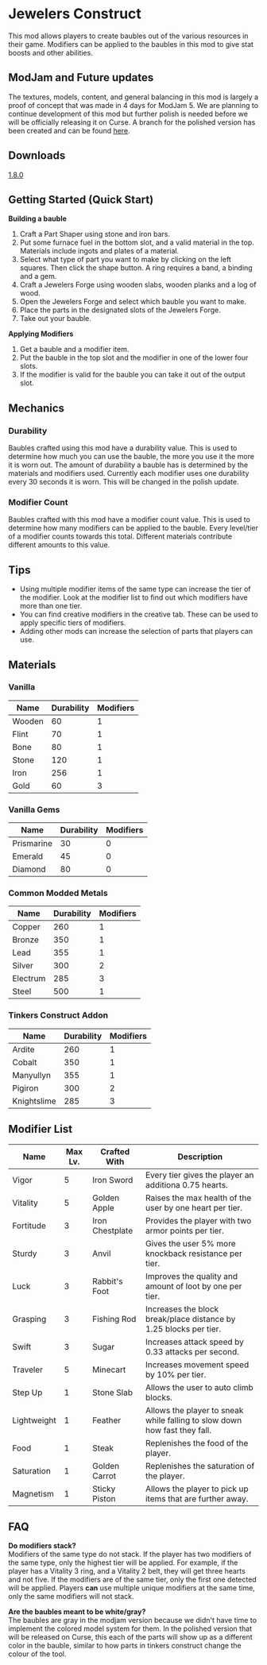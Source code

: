 # Jewelers Construct

This mod allows players to create baubles out of the various resources in their game. Modifiers can be applied to the baubles in this mod to give stat boosts and other abilities. 

## ModJam and Future updates
The textures, models, content, and general balancing in this mod is largely a proof of concept that was made in 4 days for ModJam 5. We are planning to continue development of this mod but further polish is needed before we will be officially releasing it on Curse. A branch for the polished version has been created and can be found [here](https://github.com/JarHax/ModJam-5/tree/polish). 

## Downloads
[1.8.0](http://i.blamejared.com/ModJam5-1.12.2-1.8.0.jar)
## Getting Started (Quick Start)

**Building a bauble**
1. Craft a Part Shaper using stone and iron bars.
2. Put some furnace fuel in the bottom slot, and a valid material in the top. Materials include ingots and plates of a material.
3. Select what type of part you want to make by clicking on the left squares. Then click the shape button. A ring requires a band, a binding and a gem.
4. Craft a Jewelers Forge using wooden slabs, wooden planks and a log of wood. 
5. Open the Jewelers Forge and select which bauble you want to make. 
6. Place the parts in the designated slots of the Jewelers Forge.
7. Take out your bauble. 

**Applying Modifiers**
1. Get a bauble and a modifier item. 
2. Put the bauble in the top slot and the modifier in one of the lower four slots.
3. If the modifier is valid for the bauble you can take it out of the output slot.

## Mechanics

### Durability
Baubles crafted using this mod have a durability value. This is used to determine how much you can use the bauble, the more you use it the more it is worn out. The amount of durability a bauble has is determined by the materials and modifiers used. Currently each modifier uses one durability every 30 seconds it is worn. This will be changed in the polish update.

### Modifier Count
Baubles crafted with this mod have a modifier count value. This is used to determine how many modifiers can be applied to the bauble. Every level/tier of a modifier counts towards this total. Different materials contribute different amounts to this value. 

## Tips
- Using multiple modifier items of the same type can increase the tier of the modifier. Look at the modifier list to find out which modifiers have more than one tier. 
- You can find creative modifiers in the creative tab. These can be used to apply specific tiers of modifiers.
- Adding other mods can increase the selection of parts that players can use. 

## Materials

### Vanilla
| Name        | Durability | Modifiers |
|-------------|------------|-----------|
| Wooden      | 60         | 1         |
| Flint       | 70         | 1         |
| Bone        | 80         | 1         |
| Stone       | 120        | 1         |
| Iron        | 256        | 1         |
| Gold        | 60         | 3         |

### Vanilla Gems
| Name        | Durability | Modifiers |
|-------------|------------|-----------|
| Prismarine  | 30         | 0         |
| Emerald     | 45         | 0         |
| Diamond     | 80         | 0         |

### Common Modded Metals
| Name        | Durability | Modifiers |
|-------------|------------|-----------|
| Copper      | 260        | 1         |
| Bronze      | 350        | 1         |
| Lead        | 355        | 1         |
| Silver      | 300        | 2         |
| Electrum    | 285        | 3         |
| Steel       | 500        | 1         |

### Tinkers Construct Addon
| Name        | Durability | Modifiers |
|-------------|------------|-----------|
| Ardite      | 260        | 1         |
| Cobalt      | 350        | 1         |
| Manyullyn   | 355        | 1         |
| Pigiron     | 300        | 2         |
| Knightslime | 285        | 3         |

## Modifier List

| Name                                                | Max Lv. | Crafted With    | Description |
|-----------------------------------------------------|---------|-----------------|-------------|
| Vigor                                               | 5       | Iron Sword      | Every tier gives the player an additiona 0.75 hearts. |
| Vitality                                            | 5       | Golden Apple    | Raises the max health of the user by one heart per tier.            |
| Fortitude                                           | 3       | Iron Chestplate | Provides the player with two armor points per tier.             |
| Sturdy                                              | 3       | Anvil           | Gives the user 5% more knockback resistance per tier.            |
| Luck                                                | 3       | Rabbit's Foot   | Improves the quality and amount of loot by one per tier.            |
| Grasping                                            | 3       | Fishing Rod     | Increases the block break/place distance by 1.25 blocks per tier.            |
| Swift                                               | 3       | Sugar           | Increases attack speed by 0.33 attacks per second.            |
| Traveler                                            | 5       | Minecart        | Increases movement speed by 10% per tier.            |
| Step Up                                             | 1       | Stone Slab      | Allows the user to auto climb blocks.            |
| Lightweight                                         | 1       | Feather         | Allows the player to sneak while falling to slow down how fast they fall.            |
| Food                                                | 1       | Steak           | Replenishes the food of the player.             |
| Saturation                                          | 1       | Golden Carrot   | Replenishes the saturation of the player.            |
| Magnetism                                           | 1       | Sticky Piston   | Allows the player to pick up items that are further away.            |

## FAQ

**Do modifiers stack?**    
Modifiers of the same type do not stack. If the player has two modifiers of the same type, only the highest tier will be applied. For example, if the player has a Vitality 3 ring, and a Vitality 2 belt, they will get three hearts and not five. If the modifiers are of the same tier, only the first one detected will be applied. Players **can** use multiple unique modifiers at the same time, only the same modifiers will not stack.

**Are the baubles meant to be white/gray?**    
The baubles are gray in the modjam version because we didn't have time to implement the colored model system for them. In the polished version that will be released on Curse, this each of the parts will show up as a different color in the bauble, similar to how parts in tinkers construct change the colour of the tool. 
